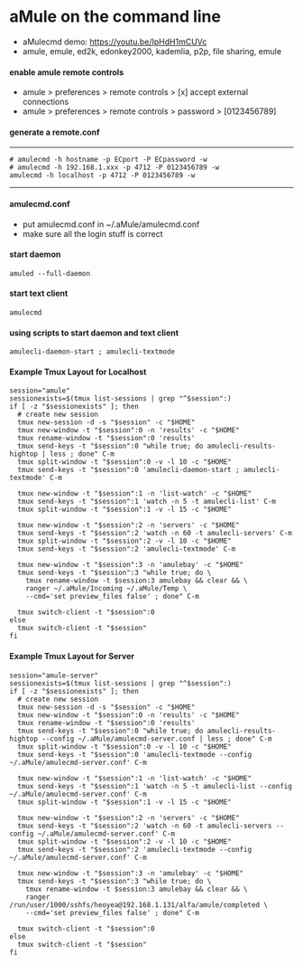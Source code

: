 # aMule on the command line
- aMulecmd demo: https://youtu.be/IpHdH1mCUVc
- amule, emule, ed2k, edonkey2000, kademlia, p2p, file sharing, emule

#### enable amule remote controls
- amule > preferences > remote controls > [x] accept external connections
- amule > preferences > remote controls > password > [0123456789]

#### generate a remote.conf
----
    # amulecmd -h hostname -p ECport -P ECpassword -w
    # amulecmd -h 192.168.1.xxx -p 4712 -P 0123456789 -w
    amulecmd -h localhost -p 4712 -P 0123456789 -w
----

#### amulecmd.conf
- put amulecmd.conf in ~/.aMule/amulecmd.conf
- make sure all the login stuff is correct

#### start daemon
    amuled --full-daemon


#### start text client
    amulecmd

#### using scripts to start daemon and text client
    amulecli-daemon-start ; amulecli-textmode

#### Example Tmux Layout for Localhost
    session="amule"
    sessionexists=$(tmux list-sessions | grep "^$session":)
    if [ -z "$sessionexists" ]; then
      # create new session
      tmux new-session -d -s "$session" -c "$HOME"
      tmux new-window -t "$session":0 -n 'results' -c "$HOME"
      tmux rename-window -t "$session":0 'results'
      tmux send-keys -t "$session":0 "while true; do amulecli-results-hightop | less ; done" C-m
      tmux split-window -t "$session":0 -v -l 10 -c "$HOME"
      tmux send-keys -t "$session":0 'amulecli-daemon-start ; amulecli-textmode' C-m
    
      tmux new-window -t "$session":1 -n 'list-watch' -c "$HOME"
      tmux send-keys -t "$session":1 'watch -n 5 -t amulecli-list' C-m
      tmux split-window -t "$session":1 -v -l 15 -c "$HOME"
    
      tmux new-window -t "$session":2 -n 'servers' -c "$HOME"
      tmux send-keys -t "$session":2 'watch -n 60 -t amulecli-servers' C-m
      tmux split-window -t "$session":2 -v -l 10 -c "$HOME"
      tmux send-keys -t "$session":2 'amulecli-textmode' C-m
    
      tmux new-window -t "$session":3 -n 'amulebay' -c "$HOME"
      tmux send-keys -t "$session":3 "while true; do \
        tmux rename-window -t $session:3 amulebay && clear && \
        ranger ~/.aMule/Incoming ~/.aMule/Temp \
        --cmd='set preview_files false' ; done" C-m
    
      tmux switch-client -t "$session":0
    else
      tmux switch-client -t "$session"
    fi

#### Example Tmux Layout for Server
    session="amule-server"
    sessionexists=$(tmux list-sessions | grep "^$session":)
    if [ -z "$sessionexists" ]; then
      # create new session
      tmux new-session -d -s "$session" -c "$HOME"
      tmux new-window -t "$session":0 -n 'results' -c "$HOME"
      tmux rename-window -t "$session":0 'results'
      tmux send-keys -t "$session":0 "while true; do amulecli-results-hightop --config ~/.aMule/amulecmd-server.conf | less ; done" C-m
      tmux split-window -t "$session":0 -v -l 10 -c "$HOME"
      tmux send-keys -t "$session":0 'amulecli-textmode --config ~/.aMule/amulecmd-server.conf' C-m

      tmux new-window -t "$session":1 -n 'list-watch' -c "$HOME"
      tmux send-keys -t "$session":1 'watch -n 5 -t amulecli-list --config ~/.aMule/amulecmd-server.conf' C-m
      tmux split-window -t "$session":1 -v -l 15 -c "$HOME"

      tmux new-window -t "$session":2 -n 'servers' -c "$HOME"
      tmux send-keys -t "$session":2 'watch -n 60 -t amulecli-servers --config ~/.aMule/amulecmd-server.conf' C-m
      tmux split-window -t "$session":2 -v -l 10 -c "$HOME"
      tmux send-keys -t "$session":2 'amulecli-textmode --config ~/.aMule/amulecmd-server.conf' C-m

      tmux new-window -t "$session":3 -n 'amulebay' -c "$HOME"
      tmux send-keys -t "$session":3 "while true; do \
        tmux rename-window -t $session:3 amulebay && clear && \
        ranger /run/user/1000/sshfs/heoyea@192.168.1.131/alfa/amule/completed \
        --cmd='set preview_files false' ; done" C-m

      tmux switch-client -t "$session":0
    else
      tmux switch-client -t "$session"
    fi

